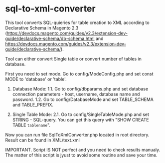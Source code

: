 # sql-to-xml-converter
This tool converts SQL-quieries for table creation to XML according to Declarative Schema in Magento 2.3 (https://devdocs.magento.com/guides/v2.3/extension-dev-guide/declarative-schema/db-schema.html and https://devdocs.magento.com/guides/v2.3/extension-dev-guide/declarative-schema/).

Tool can either convert Single table or convert number of tables in database.

First you need to set mode. Go to config/ModeConfig.php and set const MODE to 'database' or 'table'.

1. Database Mode:
  1.1. Go to config/dbparams.php and set database connection parameters - host, username, database name and password.
  1.2. Go to config/DatabaseMode and set TABLE_SCHEMA and TABLE_PREFIX.
  
2. Single Table Mode:
  2.1. Go to config/SingleTableMode.php and set STRING - SQL-query. You can get this query with "SHOW CREATE TABLE `tablename`".
  
Now you can run file SqlToXmlConverter.php located in root directory.
Result can be found in XML/text.xml

IMPORTANT. Script IS NOT perfect and you need to check results manualy. The matter of this script is jyust to avoid some routine and save your time.
